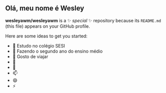 ## Olá, meu nome é Wesley


**wesleyawm/wesleyawm** is a ✨ _special_ ✨ repository because its `README.md` (this file) appears on your GitHub profile.

Here are some ideas to get you started:

- 🔭 Estudo no colégio SESI 
- 🌱 Fazendo o segundo ano do ensino médio
- 🤔 Gosto de viajar
- 👯
- 💬 
- 📫 
- 😄
- ⚡ 

